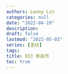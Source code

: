 ```yaml
---
authors: Lenny Lin
categories: null
date: "2022-04-19"
description: 
draft: false
lastmod: "2022-05-03"
series: [圣经]
tags: 
title: 033 弥迦书
toc: true
---
```






